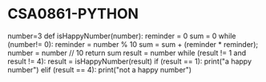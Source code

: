 # CSA0861-PYTHON
number=3
def isHappyNumber(number):
    reminder = 0
    sum = 0
    while (number!= 0):
        reminder = number % 10
        sum = sum + (reminder * reminder);
        number = number // 10
    return sum
result = number
while (result != 1 and result != 4):
    result = isHappyNumber(result)
if (result == 1):
    print("a happy number")
elif (result == 4):
    print("not a happy number")
